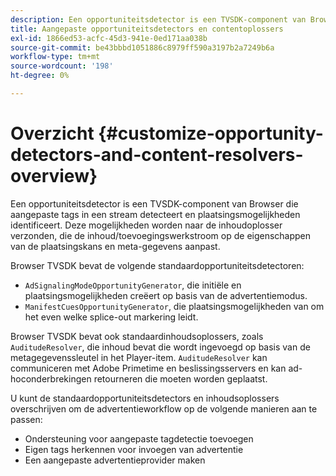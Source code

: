 ```yaml
---
description: Een opportuniteitsdetector is een TVSDK-component van Browser die aangepaste tags in een stream detecteert en plaatsingsmogelijkheden identificeert. Deze mogelijkheden worden naar de inhoudoplosser verzonden, die de inhoud/toevoegingswerkstroom op de eigenschappen van de plaatsingskans en meta-gegevens aanpast.
title: Aangepaste opportuniteitsdetectors en contentoplossers
exl-id: 1866ed53-acfc-45d3-941e-0ed171aa038b
source-git-commit: be43bbbd1051886c8979ff590a3197b2a7249b6a
workflow-type: tm+mt
source-wordcount: '198'
ht-degree: 0%

---
```


# Overzicht {#customize-opportunity-detectors-and-content-resolvers-overview}

Een opportuniteitsdetector is een TVSDK-component van Browser die aangepaste tags in een stream detecteert en plaatsingsmogelijkheden identificeert. Deze mogelijkheden worden naar de inhoudoplosser verzonden, die de inhoud/toevoegingswerkstroom op de eigenschappen van de plaatsingskans en meta-gegevens aanpast.

Browser TVSDK bevat de volgende standaardopportuniteitsdetectoren:

* `AdSignalingModeOpportunityGenerator`, die initiële en plaatsingsmogelijkheden creëert op basis van de advertentiemodus.
* `ManifestCuesOpportunityGenerator`, die plaatsingsmogelijkheden van om het even welke splice-out markering leidt.

Browser TVSDK bevat ook standaardinhoudsoplossers, zoals `AuditudeResolver`, die inhoud bevat die wordt ingevoegd op basis van de metagegevenssleutel in het Player-item. `AuditudeResolver` kan communiceren met Adobe Primetime en beslissingsservers en kan ad-hoconderbrekingen retourneren die moeten worden geplaatst.

U kunt de standaardopportuniteitsdetectors en inhoudsoplossers overschrijven om de advertentieworkflow op de volgende manieren aan te passen:

* Ondersteuning voor aangepaste tagdetectie toevoegen
* Eigen tags herkennen voor invoegen van advertentie
* Een aangepaste advertentieprovider maken
